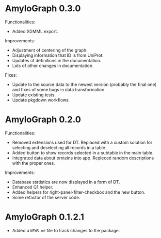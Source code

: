 # AmyloGraph 0.3.0

Functionalities:

* Added XGMML export.

Improvements:

* Adjustment of centering of the graph.
* Displaying information that ID is from UniProt.
* Updates of definitions in the documentation.
* Lots of other changes in documentation.

Fixes:

* Update to the source data to the newest version (probably the final one) and fixes of some bugs in data transformation.
* Update existing tests.
* Update pkgdown workflows.

# AmyloGraph 0.2.0

Functionalities:

* Removed extensions used for DT. Replaced with a custom solution for selecting and deselecting all records in a table.
* Added button to show records selected in a subtable in the main table.
* Integrated data about proteins into app. Repleced random descriptions with the proper ones.

Improvements:

* Database statistics are now displayed in a form of DT.
* Enhanced Q1 helper.
* Added helpers for right-panel-filter-checkbox and the new button.
* Some refactor of the server code.

# AmyloGraph 0.1.2.1

* Added a `NEWS.md` file to track changes to the package.
